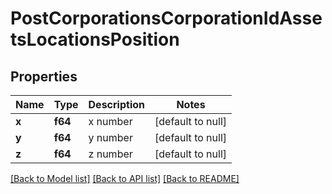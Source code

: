 # PostCorporationsCorporationIdAssetsLocationsPosition

## Properties
Name | Type | Description | Notes
------------ | ------------- | ------------- | -------------
**x** | **f64** | x number | [default to null]
**y** | **f64** | y number | [default to null]
**z** | **f64** | z number | [default to null]

[[Back to Model list]](../README.md#documentation-for-models) [[Back to API list]](../README.md#documentation-for-api-endpoints) [[Back to README]](../README.md)


